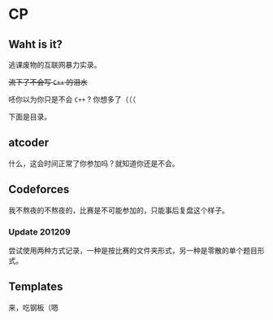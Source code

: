 # CP


## Waht is it?

逃课废物的互联网暴力实录。

~~流下了不会写 `C++` 的泪水~~

呸你以为你只是不会 `C++` ? 你想多了（（（

下面是目录。

## atcoder

什么，这会时间正常了你参加吗？就知道你还是不会。

## Codeforces

我不熬夜的不熬夜的，比赛是不可能参加的，只能事后复盘这个样子。

### Update 201209

尝试使用两种方式记录，一种是按比赛的文件夹形式，另一种是零散的单个题目形式。

## Templates

来，吃钢板（嗯

